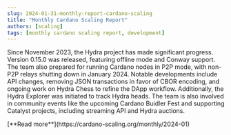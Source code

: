 ```yaml
---
slug: 2024-01-31-monthly-report-cardano-scaling
title: "Monthly Cardano Scaling Report"
authors: [scaling]
tags: [monthly cardano scaling report, development]
---
```

Since November 2023, the Hydra project has made significant progress. Version 0.15.0 was released, featuring offline mode and Conway support. The team also prepared for running Cardano nodes in P2P mode, with non-P2P relays shutting down in January 2024. Notable developments include API changes, removing JSON transactions in favor of CBOR encoding, and ongoing work on Hydra Chess to refine the DApp workflow. Additionally, the Hydra Explorer was initiated to track Hydra heads. The team is also involved in community events like the upcoming Cardano Buidler Fest and supporting Catalyst projects, including streaming API and Hydra auctions.

<div style={{ textAlign: 'right' }}>
 [**Read more**](https://cardano-scaling.org/monthly/2024-01) 
</div>